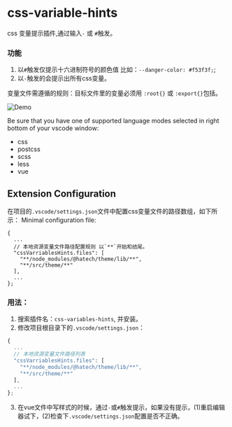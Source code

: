 <!--
 * @Author: wangyunbo
 * @Date: 2021-05-19 23:57:46
 * @LastEditors: wangyunbo
 * @LastEditTime: 2021-05-31 14:01:45
 * @Description: file content
 * @FilePath: \hatech-web-css-hints\README.md
-->

# css-variable-hints

css 变量提示插件,通过输入`-` 或 `#`触发。

### 功能
1. 以`#`触发仅提示十六进制符号的颜色值 比如：`--danger-color: #f53f3f;`;
2. 以`-`触发的会提示出所有css变量。

变量文件需遵循的规则：目标文件里的变量必须用 `:root{}` 或 `:export{}`包括。

![Demo](https://github.com/airbender92/css-variables-hints/blob/master/img/css-variable-hints.gif)

Be sure that you have one of supported language modes selected in right bottom of your vscode window:
* css
* postcss
* scss
* less
* vue


## Extension Configuration

在项目的`.vscode/settings.json`文件中配置css变量文件的路径数组，如下所示：
Minimal configuration file:
```
{
  ...
  // 本地资源变量文件路径配置规则 以`**`开始和结尾。
  "cssVarriablesHints.files": [
    "**/node_modules/@hatech/theme/lib/**",
    "**/src/theme/**"
  ],
  ...
};
```
### 用法：   

1. 搜索插件名：`css-variables-hints`, 并安装。
2. 修改项目根目录下的`.vscode/settings.json`：
```javascript
{
  ...
  // 本地资源变量文件路径列表
  "cssVarriablesHints.files": [
    "**/node_modules/@hatech/theme/lib/**",
    "**/src/theme/**"
  ],
  ...
};
```

3. 在vue文件中写样式的时候，通过`-`或`#`触发提示，如果没有提示，(1)重启编辑器试下，(2)检查下`.vscode/settings.json`配置是否不正确。


